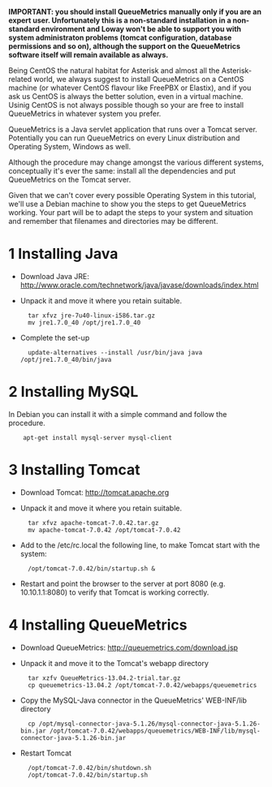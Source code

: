 **IMPORTANT: you should install QueueMetrics manually only if you are an expert user. Unfortunately this is a non-standard installation in a non-standard environment and Loway won't be able to support you with system administraton problems (tomcat configuration, database permissions and so on), although the support on the QueueMetrics software itself will remain available as always.**

Being CentOS the natural habitat for Asterisk and almost all the Asterisk-related world, we always suggest to install QueueMetrics on a CentOS machine (or whatever CentOS flavour like FreePBX or Elastix), and if you ask us CentOS is always the better solution, even in a virtual machine. Usinig CentOS is not always possible though so your are free to install QueueMetrics in whatever system you prefer.

QueueMetrics is a Java servlet application that runs over a Tomcat server. Potentially you can run QueueMetrics on every Linux distribution and Operating System, Windows as well.

Although the procedure may change amongst the various different systems, conceptually it's ever the same: install all the dependencies and put QueueMetrics on the Tomcat server.

Given that we can't cover every possible Operating System in this tutorial, we'll use a Debian machine to show you the steps to get QueueMetrics working. Your part will be to adapt the steps to your system and situation and remember that filenames and directories may be different.

# 1 Installing Java
    
* Download Java JRE: http://www.oracle.com/technetwork/java/javase/downloads/index.html
* Unpack it and move it where you retain suitable.
    
        tar xfvz jre-7u40-linux-i586.tar.gz 
        mv jre1.7.0_40 /opt/jre1.7.0_40

* Complete the set-up
    
        update-alternatives --install /usr/bin/java java /opt/jre1.7.0_40/bin/java

# 2 Installing MySQL

In Debian you can install it with a simple command and follow the procedure.

        apt-get install mysql-server mysql-client

# 3 Installing Tomcat

* Download Tomcat: http://tomcat.apache.org
* Unpack it and move it where you retain suitable.
    
        tar xfvz apache-tomcat-7.0.42.tar.gz
        mv apache-tomcat-7.0.42 /opt/tomcat-7.0.42

* Add to the /etc/rc.local the following line, to make Tomcat start with the system:

        /opt/tomcat-7.0.42/bin/startup.sh &
        
* Restart and point the browser to the server at port 8080 (e.g. 10.10.1.1:8080) to verify that Tomcat is working correctly.

# 4 Installing QueueMetrics

* Download QueueMetrics: http://queuemetrics.com/download.jsp
* Unpack it and move it to the Tomcat's webapp directory
        
        tar xzfv QueueMetrics-13.04.2-trial.tar.gz
        cp queuemetrics-13.04.2 /opt/tomcat-7.0.42/webapps/queuemetrics

* Copy the MySQL-Java connector in the QueueMetrics' WEB-INF/lib directory

        cp /opt/mysql-connector-java-5.1.26/mysql-connector-java-5.1.26-bin.jar /opt/tomcat-7.0.42/webapps/queuemetrics/WEB-INF/lib/mysql-connector-java-5.1.26-bin.jar

* Restart Tomcat

		/opt/tomcat-7.0.42/bin/shutdown.sh
		/opt/tomcat-7.0.42/bin/startup.sh
